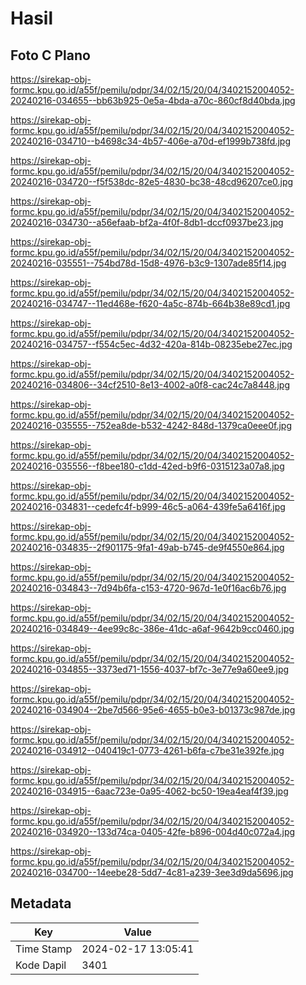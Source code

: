 # Hasil

## Foto C Plano

https://sirekap-obj-formc.kpu.go.id/a55f/pemilu/pdpr/34/02/15/20/04/3402152004052-20240216-034655--bb63b925-0e5a-4bda-a70c-860cf8d40bda.jpg

https://sirekap-obj-formc.kpu.go.id/a55f/pemilu/pdpr/34/02/15/20/04/3402152004052-20240216-034710--b4698c34-4b57-406e-a70d-ef1999b738fd.jpg

https://sirekap-obj-formc.kpu.go.id/a55f/pemilu/pdpr/34/02/15/20/04/3402152004052-20240216-034720--f5f538dc-82e5-4830-bc38-48cd96207ce0.jpg

https://sirekap-obj-formc.kpu.go.id/a55f/pemilu/pdpr/34/02/15/20/04/3402152004052-20240216-034730--a56efaab-bf2a-4f0f-8db1-dccf0937be23.jpg

https://sirekap-obj-formc.kpu.go.id/a55f/pemilu/pdpr/34/02/15/20/04/3402152004052-20240216-035551--754bd78d-15d8-4976-b3c9-1307ade85f14.jpg

https://sirekap-obj-formc.kpu.go.id/a55f/pemilu/pdpr/34/02/15/20/04/3402152004052-20240216-034747--11ed468e-f620-4a5c-874b-664b38e89cd1.jpg

https://sirekap-obj-formc.kpu.go.id/a55f/pemilu/pdpr/34/02/15/20/04/3402152004052-20240216-034757--f554c5ec-4d32-420a-814b-08235ebe27ec.jpg

https://sirekap-obj-formc.kpu.go.id/a55f/pemilu/pdpr/34/02/15/20/04/3402152004052-20240216-034806--34cf2510-8e13-4002-a0f8-cac24c7a8448.jpg

https://sirekap-obj-formc.kpu.go.id/a55f/pemilu/pdpr/34/02/15/20/04/3402152004052-20240216-035555--752ea8de-b532-4242-848d-1379ca0eee0f.jpg

https://sirekap-obj-formc.kpu.go.id/a55f/pemilu/pdpr/34/02/15/20/04/3402152004052-20240216-035556--f8bee180-c1dd-42ed-b9f6-0315123a07a8.jpg

https://sirekap-obj-formc.kpu.go.id/a55f/pemilu/pdpr/34/02/15/20/04/3402152004052-20240216-034831--cedefc4f-b999-46c5-a064-439fe5a6416f.jpg

https://sirekap-obj-formc.kpu.go.id/a55f/pemilu/pdpr/34/02/15/20/04/3402152004052-20240216-034835--2f901175-9fa1-49ab-b745-de9f4550e864.jpg

https://sirekap-obj-formc.kpu.go.id/a55f/pemilu/pdpr/34/02/15/20/04/3402152004052-20240216-034843--7d94b6fa-c153-4720-967d-1e0f16ac6b76.jpg

https://sirekap-obj-formc.kpu.go.id/a55f/pemilu/pdpr/34/02/15/20/04/3402152004052-20240216-034849--4ee99c8c-386e-41dc-a6af-9642b9cc0460.jpg

https://sirekap-obj-formc.kpu.go.id/a55f/pemilu/pdpr/34/02/15/20/04/3402152004052-20240216-034855--3373ed71-1556-4037-bf7c-3e77e9a60ee9.jpg

https://sirekap-obj-formc.kpu.go.id/a55f/pemilu/pdpr/34/02/15/20/04/3402152004052-20240216-034904--2be7d566-95e6-4655-b0e3-b01373c987de.jpg

https://sirekap-obj-formc.kpu.go.id/a55f/pemilu/pdpr/34/02/15/20/04/3402152004052-20240216-034912--040419c1-0773-4261-b6fa-c7be31e392fe.jpg

https://sirekap-obj-formc.kpu.go.id/a55f/pemilu/pdpr/34/02/15/20/04/3402152004052-20240216-034915--6aac723e-0a95-4062-bc50-19ea4eaf4f39.jpg

https://sirekap-obj-formc.kpu.go.id/a55f/pemilu/pdpr/34/02/15/20/04/3402152004052-20240216-034920--133d74ca-0405-42fe-b896-004d40c072a4.jpg

https://sirekap-obj-formc.kpu.go.id/a55f/pemilu/pdpr/34/02/15/20/04/3402152004052-20240216-034700--14eebe28-5dd7-4c81-a239-3ee3d9da5696.jpg


## Metadata

| Key        | Value               |
| ---------- | ------------------- |
| Time Stamp | 2024-02-17 13:05:41 |
| Kode Dapil | 3401                |



